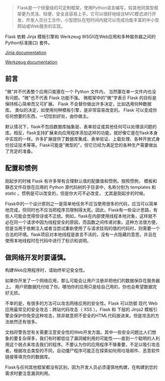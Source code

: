 > Flask是一个轻量级的可定制框架，使用Python语言编写，较其他同类型框架更为灵活、轻便、安全且容易上手。它可以很好地结合MVC模式进行开发，开发人员分工合作，小型团队在短时间内就可以完成功能丰富的中小型网站或Web服务的实现。

Flask 依赖 Jinja 模板引擎和 Werkzeug WSGI(在Web应用和多种服务器之间的Python标准接口) 套件。

[Jinja documentation](https://jinja.palletsprojects.com/en/3.1.x/)

[Werkzeug documentation](https://werkzeug.palletsprojects.com/)

## 前言

"微"并不代表整个应用只能塞在一个 Python 文件内， 当然塞在单一文件内也没有问题。"微"也不代表 Flask 功能不强。 微框架中的"微"字表示 Flask 的目标是保持核心简单而又可扩展。 Flask 不会替你做出许多决定，比如选用何种数据库。 类似的决定，如使用何种模板引擎，是非常容易改变的。 Flask 可以变成你任何想要的东西，一切恰到好处，由你做主。

默认情况下，flask不包括数据库抽象层、表单验证或其他任何可以处理该问题的库。相反，flask支持扩展来向应用程序添加这样的功能，就好像它是在flask本身中实现的一样。许多扩展提供了数据库集成、表单验证、上载处理、各种开放式身份验证技术等等。Flask可能是"微型的"，但它已经为满足您的各种生产需要做出了充足的准备。

## 配置和惯例
刚起步的时候 Flask 有许多带有合理默认值的配置值和惯例。按照惯例， 模板和静态文件存放在应用的 Python 源代码树的子目录中，名称分别为 templates 和 static 。惯例是可以改变的，但是你大可不必改变， 尤其是刚起步的时候。

Flask中的一个设计原则之一是简单地任务不应当使用很多的代码，应当可以简单地完成，但同时也不应当把程序员限制得太死。因此，Flask有一些设计思路，有些人可能会觉得惊讶或不正统。例如，flask在内部使用线程本地对象，这样就不必在同一个请求中因为线程安全的原因，而函数之间传递对象。这种方法很方便，但是当用于依赖注入或者当尝试重新使用了与请求挂钩的值的代码时，则需要一个合法的环境。flask项目对本地线程是直言不讳的，没有一点隐藏的意思，并且在使用本地线程时在代码中进行了标识和说明。

## 做网络开发时要谨慎。

构建Web应用程序时，请始终牢记安全性。

如果你开发了一个网络应用，那么可能会让用户注册并把他们的数据保存在服务器上。 用户把数据托付给了你。哪怕你的应用只是给自己用的，你也会希望数据完好无损。

不幸的是，有很多的方法可以攻击网络应用的安全性。Flask 可以防御 现代 Web 应用最常见的安全攻击：跨站代码攻击（ XSS ）。Flask 和 下层的 Jinja2 模板引擎会保护你免受这种攻击，除非故意把不安全的HTML代码放进来。但是攻击的方法依然还有很多。

文档将警告您有关需要注意安全性的Web开发方面。其中一些安全问题比人们想象的要复杂得多，我们有时都低估了漏洞被利用的可能性——直到一个聪明的人利用这个弱点来攻击我们的程序。不要认为你的应用程序不够重要，不足以吸引攻击者。根据攻击类型的不同，自动僵尸程序可能正在探索如何用垃圾邮件、恶意软件链接等填充你的数据库。

Flask与任何其他框架都没有区别，因为开发人员必须谨慎地构建，在构建到您的需求时要注意漏洞利用。